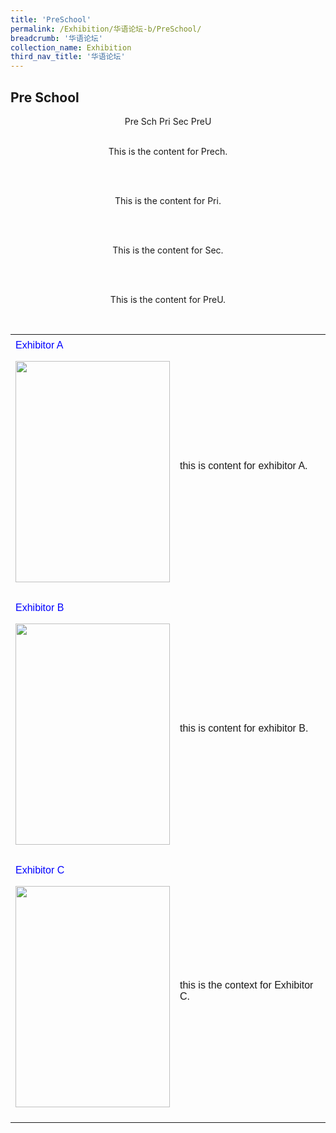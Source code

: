 ```yaml
---
title: 'PreSchool'
permalink: /Exhibition/华语论坛-b/PreSchool/
breadcrumb: '华语论坛'
collection_name: Exhibition
third_nav_title: '华语论坛'
---
```

## Pre School

<div style="margin-top:auto;margin-bottom:auto;text-align:center;">
<div class="tab">
  <a href="#Prech"><div style="display:inline-block;" class="btnClass">Pre Sch</div></a>
  <a href="#Pri"><div style="display:inline-block;" class="btnClass">Pri</div></a>
  <a href="#Sec"><div style="display:inline-block;" class="btnClass">Sec</div></a>
  <a href="#PreU"><div style="display:inline-block;" class="btnClass">PreU</div></a>
  
<div id="Prech"><br/>
<p>This is the content for Prech.</p><br/>
</div>
<div id="Pri"><br/>
<p>This is the content for Pri.</p><br/>
</div>
<div id="Sec"><br/>
<p>This is the content for Sec.</p><br/>
</div>
<div id="PreU"><br/>
<p>This is the content for PreU.</p><br/>
</div>
</div>

<html>
<head>
<style>
table {
  font-family: arial, sans-serif;
  border-collapse: collapse;
  width: 100%;
}
td, th {
  text-align: left;
  padding: 8px;
}
</style>
</head>
<body>
<table>
 <tr>
    <td>
    <span style="color:blue">Exhibitor A</span>
    <p>
    <img border="0" src="/images/Cover-FY2018.jpg" style="width:247px; height:354px;">
    </p>
   </td>
    <td>
   <p>
     this is content for exhibitor A.
   </p>
   </td>
 </tr> 
  
  <tr>
    <td>
      <span style="color:blue">Exhibitor B</span>
   <p><img border="0" src="/images/Cover-FY2016.png" style="width:247px; height:354px;"></p>
   </td>
    <td>
   <p>this is content for exhibitor B.</p>
   </td>
 </tr> 
 
 <tr>
    <td>
   <span style="color:blue">Exhibitor C</span>
   <p><img border="0" src="/images/Cover-FY2016.png" style="width:247px; height:354px;"></p>
   </td>
    <td>
   <p>this is the context for Exhibitor C.</p>
   </td>
 </tr> 

</table>


